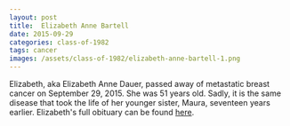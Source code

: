 ```yaml
---
layout: post
title:  Elizabeth Anne Bartell
date: 2015-09-29
categories: class-of-1982
tags: cancer
images: /assets/class-of-1982/elizabeth-anne-bartell-1.png
---
```


Elizabeth, aka Elizabeth Anne Dauer, passed away of metastatic breast cancer on September 29, 2015.  She was 51 years old.  Sadly, it is the same disease that took the life of her younger sister, Maura, seventeen years earlier.  Elizabeth's full obituary can be found [here](http://tinyurl.com/q7xs4ae).


